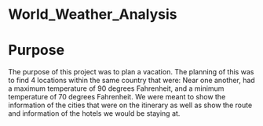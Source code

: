 # World_Weather_Analysis
# Purpose
The purpose of this project was to plan a vacation. The planning of this was to find 4 locations within the same country that were: Near one another, had a maximum temperature of 90 degrees Fahrenheit, and a minimum temperature of 70 degrees Fahrenheit.
We were meant to show the information of the cities that were on the itinerary as well as show the route and information of the hotels we would be staying at.
